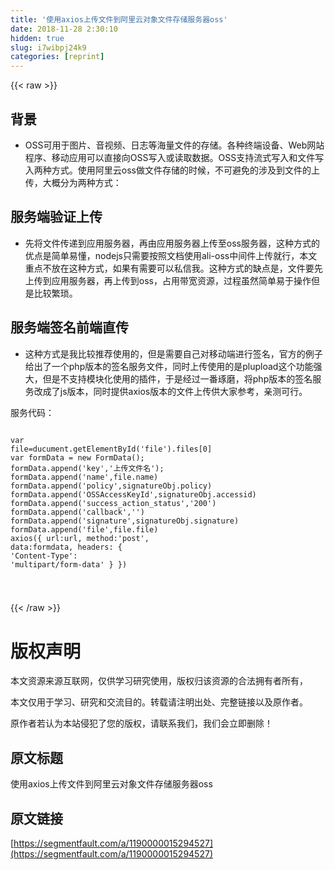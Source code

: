 ```yaml
---
title: '使用axios上传文件到阿里云对象文件存储服务器oss' 
date: 2018-11-28 2:30:10
hidden: true
slug: i7wibpj24k9
categories: [reprint]
---
```


{{< raw >}}
<h2 id="articleHeader0">&#x80CC;&#x666F;</h2><ul><li><p>OSS&#x53EF;&#x7528;&#x4E8E;&#x56FE;&#x7247;&#x3001;&#x97F3;&#x89C6;&#x9891;&#x3001;&#x65E5;&#x5FD7;&#x7B49;&#x6D77;&#x91CF;&#x6587;&#x4EF6;&#x7684;&#x5B58;&#x50A8;&#x3002;&#x5404;&#x79CD;&#x7EC8;&#x7AEF;&#x8BBE;&#x5907;&#x3001;Web&#x7F51;&#x7AD9;&#x7A0B;&#x5E8F;&#x3001;&#x79FB;&#x52A8;&#x5E94;&#x7528;&#x53EF;&#x4EE5;&#x76F4;&#x63A5;&#x5411;OSS&#x5199;&#x5165;&#x6216;&#x8BFB;&#x53D6;&#x6570;&#x636E;&#x3002;OSS&#x652F;&#x6301;&#x6D41;&#x5F0F;&#x5199;&#x5165;&#x548C;&#x6587;&#x4EF6;&#x5199;&#x5165;&#x4E24;&#x79CD;&#x65B9;&#x5F0F;&#x3002;&#x4F7F;&#x7528;&#x963F;&#x91CC;&#x4E91;oss&#x505A;&#x6587;&#x4EF6;&#x5B58;&#x50A8;&#x7684;&#x65F6;&#x5019;&#xFF0C;&#x4E0D;&#x53EF;&#x907F;&#x514D;&#x7684;&#x6D89;&#x53CA;&#x5230;&#x6587;&#x4EF6;&#x7684;&#x4E0A;&#x4F20;&#xFF0C;&#x5927;&#x6982;&#x5206;&#x4E3A;&#x4E24;&#x79CD;&#x65B9;&#x5F0F;&#xFF1A;</p></li></ul><h2 id="articleHeader1">&#x670D;&#x52A1;&#x7AEF;&#x9A8C;&#x8BC1;&#x4E0A;&#x4F20;</h2><ul><li>&#x5148;&#x5C06;&#x6587;&#x4EF6;&#x4F20;&#x9012;&#x5230;&#x5E94;&#x7528;&#x670D;&#x52A1;&#x5668;&#xFF0C;&#x518D;&#x7531;&#x5E94;&#x7528;&#x670D;&#x52A1;&#x5668;&#x4E0A;&#x4F20;&#x81F3;oss&#x670D;&#x52A1;&#x5668;&#xFF0C;&#x8FD9;&#x79CD;&#x65B9;&#x5F0F;&#x7684;&#x4F18;&#x70B9;&#x662F;&#x7B80;&#x5355;&#x6613;&#x61C2;&#xFF0C;nodejs&#x53EA;&#x9700;&#x8981;&#x6309;&#x7167;&#x6587;&#x6863;&#x4F7F;&#x7528;ali-oss&#x4E2D;&#x95F4;&#x4EF6;&#x4E0A;&#x4F20;&#x5C31;&#x884C;&#xFF0C;&#x672C;&#x6587;&#x91CD;&#x70B9;&#x4E0D;&#x653E;&#x5728;&#x8FD9;&#x79CD;&#x65B9;&#x5F0F;&#xFF0C;&#x5982;&#x679C;&#x6709;&#x9700;&#x8981;&#x53EF;&#x4EE5;&#x79C1;&#x4FE1;&#x6211;&#x3002;&#x8FD9;&#x79CD;&#x65B9;&#x5F0F;&#x7684;&#x7F3A;&#x70B9;&#x662F;&#xFF0C;&#x6587;&#x4EF6;&#x8981;&#x5148;&#x4E0A;&#x4F20;&#x5230;&#x5E94;&#x7528;&#x670D;&#x52A1;&#x5668;&#xFF0C;&#x518D;&#x4E0A;&#x4F20;&#x5230;oss&#xFF0C;&#x5360;&#x7528;&#x5E26;&#x5BBD;&#x8D44;&#x6E90;&#xFF0C;&#x8FC7;&#x7A0B;&#x867D;&#x7136;&#x7B80;&#x5355;&#x6613;&#x4E8E;&#x64CD;&#x4F5C;&#x4F46;&#x662F;&#x6BD4;&#x8F83;&#x7E41;&#x7410;&#x3002;</li></ul><h2 id="articleHeader2">&#x670D;&#x52A1;&#x7AEF;&#x7B7E;&#x540D;&#x524D;&#x7AEF;&#x76F4;&#x4F20;</h2><ul><li>&#x8FD9;&#x79CD;&#x65B9;&#x5F0F;&#x662F;&#x6211;&#x6BD4;&#x8F83;&#x63A8;&#x8350;&#x4F7F;&#x7528;&#x7684;&#xFF0C;&#x4F46;&#x662F;&#x9700;&#x8981;&#x81EA;&#x5DF1;&#x5BF9;&#x79FB;&#x52A8;&#x7AEF;&#x8FDB;&#x884C;&#x7B7E;&#x540D;&#xFF0C;&#x5B98;&#x65B9;&#x7684;&#x4F8B;&#x5B50;&#x7ED9;&#x51FA;&#x4E86;&#x4E00;&#x4E2A;php&#x7248;&#x672C;&#x7684;&#x7B7E;&#x540D;&#x670D;&#x52A1;&#x6587;&#x4EF6;&#xFF0C;&#x540C;&#x65F6;&#x4E0A;&#x4F20;&#x4F7F;&#x7528;&#x7684;&#x662F;plupload&#x8FD9;&#x4E2A;&#x529F;&#x80FD;&#x5F3A;&#x5927;&#xFF0C;&#x4F46;&#x662F;&#x4E0D;&#x652F;&#x6301;&#x6A21;&#x5757;&#x5316;&#x4F7F;&#x7528;&#x7684;&#x63D2;&#x4EF6;&#xFF0C;&#x4E8E;&#x662F;&#x7ECF;&#x8FC7;&#x4E00;&#x756A;&#x7422;&#x78E8;&#xFF0C;&#x5C06;php&#x7248;&#x672C;&#x7684;&#x7B7E;&#x540D;&#x670D;&#x52A1;&#x6539;&#x6210;&#x4E86;js&#x7248;&#x672C;&#xFF0C;&#x540C;&#x65F6;&#x63D0;&#x4F9B;axios&#x7248;&#x672C;&#x7684;&#x6587;&#x4EF6;&#x4E0A;&#x4F20;&#x4F9B;&#x5927;&#x5BB6;&#x53C2;&#x8003;&#xFF0C;&#x4EB2;&#x6D4B;&#x53EF;&#x884C;&#x3002;</li></ul><p>&#x670D;&#x52A1;&#x4EE3;&#x7801;&#xFF1A;</p><div class="widget-codetool" style="display:none"><div class="widget-codetool--inner"><span class="selectCode code-tool" data-toggle="tooltip" data-placement="top" title="" data-original-title="&#x5168;&#x9009;"></span> <span type="button" class="copyCode code-tool" data-toggle="tooltip" data-placement="top" data-clipboard-text="
const crypto =require(&apos;crypto&apos;)
async getSingature(ctx){
        ctx.status=200;
        const _config={...}//&#x91CC;&#x9762;&#x5B58;&#x653E;&#x963F;&#x91CC;&#x4E91;oss&#x7684;&#x914D;&#x7F6E;&#x53C2;&#x6570;&#xFF0C;&#x4E0D;&#x8BE6;&#x7EC6;&#x8BF4;&#x660E;&#xFF0C;&#x7528;&#x7684;&#x90FD;&#x5E94;&#x8BE5;&#x61C2;
        const OSSAccessKeyID=_config[&apos;spring.aliyun.oss.access-key-id&apos;]
        const OSSAccessKeySecret=_config[&apos;spring.aliyun.oss.access-key-secret&apos;]
        const OSSEndPoint=_config[&apos;spring.aliyun.oss.end-point&apos;]
        const OSSBucketName=_config[&apos;spring.aliyun.oss.bucket-name&apos;];
        let now=new Date();
        const expire=300;
        //&#x7B7E;&#x540D;&#x6709;&#x6548;&#x65F6;&#x95F4;&#x4E94;&#x5206;&#x949F;&#xFF0C;&#x53EF;&#x81EA;&#x884C;&#x8BBE;&#x5B9A;
        const end = now.getTime()/1000 + expire;
        //&#x8FC7;&#x671F;&#x65F6;&#x95F4;
        let expiration=new Date((now.getTime()/1000+expire)*1000);
        //oss&#x670D;&#x52A1;&#x5668;&#x65F6;&#x95F4;&#x683C;&#x5F0F;iso
        expiration=expiration.toISOString();
        //&#x4E0A;&#x4F20;&#x76EE;&#x5F55;
        const dir= &apos;&apos;
        //&#x4E0A;&#x4F20;&#x7684;&#x9650;&#x5236;&#x89C4;&#x5219;
        const condition=[&apos;content-length-range&apos;,0,1048576000]
        const start=[&apos;start-with&apos;,&apos;key&apos;,dir];
        const conditions=[condition]
        const arr={
            expiration,
            conditions
        }
        //&#x4E0A;&#x4F20;&#x7B56;&#x7565;&#xFF08;&#x89C4;&#x5219;&#x5BF9;&#x8C61;&#x8F6C;json&#x5B57;&#x7B26;&#x4E32;&#xFF09;
        const policy=JSON.stringify(arr);
        //&#x8FDB;&#x884C;base64&#x7F16;&#x7801;
        const base64_policy= (new Buffer(policy)).toString(&apos;base64&apos;);
        
        const string_to_sign=base64_policy;
        //&#x4F7F;&#x7528;crypto&#x7B7E;&#x540D;
        const signature=crypto.createHmac(&apos;sha1&apos;,     OSSAccessKeySecret).update(string_to_sign).digest().toString(&apos;base64&apos;);
        const host=&quot;http://&quot;+OSSBucketName+&apos;.&apos;+OSSEndPoint.split(&apos;//&apos;)[1];
        const accessid=OSSAccessKeyID;
        //&#x8FD4;&#x56DE;&#x7ED3;&#x679C;&#x7ED9;&#x524D;&#x7AEF;
        return {
            accessid,
            signature,
            policy:base64_policy,
            expire:end,
            dir,
            host
        }
    }" title="" data-original-title="&#x590D;&#x5236;"></span> <span type="button" class="saveToNote code-tool" data-toggle="tooltip" data-placement="top" title="" data-original-title="&#x653E;&#x8FDB;&#x7B14;&#x8BB0;"></span></div></div><pre class="hljs javascript"><code>
<span class="hljs-keyword">const</span> crypto =<span class="hljs-built_in">require</span>(<span class="hljs-string">&apos;crypto&apos;</span>)
<span class="hljs-keyword">async</span> getSingature(ctx){
        ctx.status=<span class="hljs-number">200</span>;
        <span class="hljs-keyword">const</span> _config={...}<span class="hljs-comment">//&#x91CC;&#x9762;&#x5B58;&#x653E;&#x963F;&#x91CC;&#x4E91;oss&#x7684;&#x914D;&#x7F6E;&#x53C2;&#x6570;&#xFF0C;&#x4E0D;&#x8BE6;&#x7EC6;&#x8BF4;&#x660E;&#xFF0C;&#x7528;&#x7684;&#x90FD;&#x5E94;&#x8BE5;&#x61C2;</span>
        <span class="hljs-keyword">const</span> OSSAccessKeyID=_config[<span class="hljs-string">&apos;spring.aliyun.oss.access-key-id&apos;</span>]
        <span class="hljs-keyword">const</span> OSSAccessKeySecret=_config[<span class="hljs-string">&apos;spring.aliyun.oss.access-key-secret&apos;</span>]
        <span class="hljs-keyword">const</span> OSSEndPoint=_config[<span class="hljs-string">&apos;spring.aliyun.oss.end-point&apos;</span>]
        <span class="hljs-keyword">const</span> OSSBucketName=_config[<span class="hljs-string">&apos;spring.aliyun.oss.bucket-name&apos;</span>];
        <span class="hljs-keyword">let</span> now=<span class="hljs-keyword">new</span> <span class="hljs-built_in">Date</span>();
        <span class="hljs-keyword">const</span> expire=<span class="hljs-number">300</span>;
        <span class="hljs-comment">//&#x7B7E;&#x540D;&#x6709;&#x6548;&#x65F6;&#x95F4;&#x4E94;&#x5206;&#x949F;&#xFF0C;&#x53EF;&#x81EA;&#x884C;&#x8BBE;&#x5B9A;</span>
        <span class="hljs-keyword">const</span> end = now.getTime()/<span class="hljs-number">1000</span> + expire;
        <span class="hljs-comment">//&#x8FC7;&#x671F;&#x65F6;&#x95F4;</span>
        <span class="hljs-keyword">let</span> expiration=<span class="hljs-keyword">new</span> <span class="hljs-built_in">Date</span>((now.getTime()/<span class="hljs-number">1000</span>+expire)*<span class="hljs-number">1000</span>);
        <span class="hljs-comment">//oss&#x670D;&#x52A1;&#x5668;&#x65F6;&#x95F4;&#x683C;&#x5F0F;iso</span>
        expiration=expiration.toISOString();
        <span class="hljs-comment">//&#x4E0A;&#x4F20;&#x76EE;&#x5F55;</span>
        <span class="hljs-keyword">const</span> dir= <span class="hljs-string">&apos;&apos;</span>
        <span class="hljs-comment">//&#x4E0A;&#x4F20;&#x7684;&#x9650;&#x5236;&#x89C4;&#x5219;</span>
        <span class="hljs-keyword">const</span> condition=[<span class="hljs-string">&apos;content-length-range&apos;</span>,<span class="hljs-number">0</span>,<span class="hljs-number">1048576000</span>]
        <span class="hljs-keyword">const</span> start=[<span class="hljs-string">&apos;start-with&apos;</span>,<span class="hljs-string">&apos;key&apos;</span>,dir];
        <span class="hljs-keyword">const</span> conditions=[condition]
        <span class="hljs-keyword">const</span> arr={
            expiration,
            conditions
        }
        <span class="hljs-comment">//&#x4E0A;&#x4F20;&#x7B56;&#x7565;&#xFF08;&#x89C4;&#x5219;&#x5BF9;&#x8C61;&#x8F6C;json&#x5B57;&#x7B26;&#x4E32;&#xFF09;</span>
        <span class="hljs-keyword">const</span> policy=<span class="hljs-built_in">JSON</span>.stringify(arr);
        <span class="hljs-comment">//&#x8FDB;&#x884C;base64&#x7F16;&#x7801;</span>
        <span class="hljs-keyword">const</span> base64_policy= (<span class="hljs-keyword">new</span> Buffer(policy)).toString(<span class="hljs-string">&apos;base64&apos;</span>);
        
        <span class="hljs-keyword">const</span> string_to_sign=base64_policy;
        <span class="hljs-comment">//&#x4F7F;&#x7528;crypto&#x7B7E;&#x540D;</span>
        <span class="hljs-keyword">const</span> signature=crypto.createHmac(<span class="hljs-string">&apos;sha1&apos;</span>,     OSSAccessKeySecret).update(string_to_sign).digest().toString(<span class="hljs-string">&apos;base64&apos;</span>);
        <span class="hljs-keyword">const</span> host=<span class="hljs-string">&quot;http://&quot;</span>+OSSBucketName+<span class="hljs-string">&apos;.&apos;</span>+OSSEndPoint.split(<span class="hljs-string">&apos;//&apos;</span>)[<span class="hljs-number">1</span>];
        <span class="hljs-keyword">const</span> accessid=OSSAccessKeyID;
        <span class="hljs-comment">//&#x8FD4;&#x56DE;&#x7ED3;&#x679C;&#x7ED9;&#x524D;&#x7AEF;</span>
        <span class="hljs-keyword">return</span> {
            accessid,
            signature,
            <span class="hljs-attr">policy</span>:base64_policy,
            <span class="hljs-attr">expire</span>:end,
            dir,
            host
        }
    }</code></pre><p>&#x524D;&#x7AEF;&#x4E0A;&#x4F20;:<br>&#x6CE8;&#x610F;&#xFF1A;oss&#x4E00;&#x6B21;&#x53EA;&#x80FD;&#x4E0A;&#x4F20;&#x4E00;&#x4E2A;&#x6587;&#x4EF6;&#xFF08;&#x53EA;&#x6709;&#x4E00;&#x4E2A;key&#xFF09;,&#x53EF;&#x4EE5;&#x5FAA;&#x73AF;&#x6267;&#x884C;post&#xFF0C;key&#x4E3A;&#x4E0A;&#x4F20;&#x5230;oss&#x540E;&#x7684;&#x6587;&#x4EF6;&#x540D;&#x3002;signatureObj&#x8FD9;&#x91CC;&#x662F;&#x4E0A;&#x9762;nodejs&#x670D;&#x52A1;&#x7AEF;&#x8FD4;&#x56DE;&#x7684;&#x7B7E;&#x540D;&#x5BF9;&#x8C61;</p><div class="widget-codetool" style="display:none"><div class="widget-codetool--inner"><span class="selectCode code-tool" data-toggle="tooltip" data-placement="top" title="" data-original-title="&#x5168;&#x9009;"></span> <span type="button" class="copyCode code-tool" data-toggle="tooltip" data-placement="top" data-clipboard-text="    var file=ducument.getElementById(&apos;file&apos;).files[0] 
    var formData = new FormData();
    formData.append(&apos;key&apos;,&apos;&#x4E0A;&#x4F20;&#x6587;&#x4EF6;&#x540D;&apos;);
    formData.append(&apos;name&apos;,file.name)
    formData.append(&apos;policy&apos;,signatureObj.policy)
    formData.append(&apos;OSSAccessKeyId&apos;,signatureObj.accessid)
    formData.append(&apos;success_action_status&apos;,&apos;200&apos;)
    formData.append(&apos;callback&apos;,&apos;&apos;)
    formData.append(&apos;signature&apos;,signatureObj.signature)
    formData.append(&apos;file&apos;,file.file)
    axios({
    url:url,
    method:&apos;post&apos;,
    data:formdata,
    headers: { &apos;Content-Type&apos;: &apos;multipart/form-data&apos; }
})

" title="" data-original-title="&#x590D;&#x5236;"></span> <span type="button" class="saveToNote code-tool" data-toggle="tooltip" data-placement="top" title="" data-original-title="&#x653E;&#x8FDB;&#x7B14;&#x8BB0;"></span></div></div><pre class="hljs gradle"><code>    var <span class="hljs-keyword">file</span>=ducument.getElementById(<span class="hljs-string">&apos;file&apos;</span>).files[<span class="hljs-number">0</span>] 
    var formData = <span class="hljs-keyword">new</span> FormData();
    formData.<span class="hljs-keyword">append</span>(<span class="hljs-string">&apos;key&apos;</span>,<span class="hljs-string">&apos;&#x4E0A;&#x4F20;&#x6587;&#x4EF6;&#x540D;&apos;</span>);
    formData.<span class="hljs-keyword">append</span>(<span class="hljs-string">&apos;name&apos;</span>,<span class="hljs-keyword">file</span>.name)
    formData.<span class="hljs-keyword">append</span>(<span class="hljs-string">&apos;policy&apos;</span>,signatureObj.policy)
    formData.<span class="hljs-keyword">append</span>(<span class="hljs-string">&apos;OSSAccessKeyId&apos;</span>,signatureObj.accessid)
    formData.<span class="hljs-keyword">append</span>(<span class="hljs-string">&apos;success_action_status&apos;</span>,<span class="hljs-string">&apos;200&apos;</span>)
    formData.<span class="hljs-keyword">append</span>(<span class="hljs-string">&apos;callback&apos;</span>,<span class="hljs-string">&apos;&apos;</span>)
    formData.<span class="hljs-keyword">append</span>(<span class="hljs-string">&apos;signature&apos;</span>,signatureObj.signature)
    formData.<span class="hljs-keyword">append</span>(<span class="hljs-string">&apos;file&apos;</span>,<span class="hljs-keyword">file</span>.<span class="hljs-keyword">file</span>)
    axios({
    url:url,
    method:<span class="hljs-string">&apos;post&apos;</span>,
    data:formdata,
    headers: { <span class="hljs-string">&apos;Content-Type&apos;</span>: <span class="hljs-string">&apos;multipart/form-data&apos;</span> }
})

</code></pre>
{{< /raw >}}

# 版权声明
本文资源来源互联网，仅供学习研究使用，版权归该资源的合法拥有者所有，

本文仅用于学习、研究和交流目的。转载请注明出处、完整链接以及原作者。

原作者若认为本站侵犯了您的版权，请联系我们，我们会立即删除！

## 原文标题
使用axios上传文件到阿里云对象文件存储服务器oss

## 原文链接
[https://segmentfault.com/a/1190000015294527](https://segmentfault.com/a/1190000015294527)

